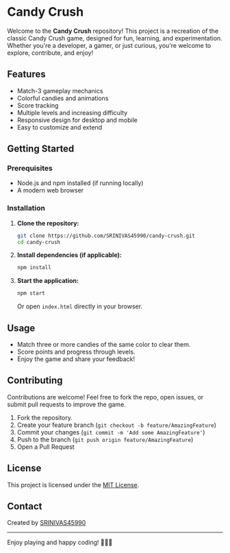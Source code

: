 # Candy Crush

Welcome to the **Candy Crush** repository! This project is a recreation of the classic Candy Crush game, designed for fun, learning, and experimentation. Whether you're a developer, a gamer, or just curious, you're welcome to explore, contribute, and enjoy!

## Features

- Match-3 gameplay mechanics
- Colorful candies and animations
- Score tracking
- Multiple levels and increasing difficulty
- Responsive design for desktop and mobile
- Easy to customize and extend

## Getting Started

### Prerequisites

- Node.js and npm installed (if running locally)
- A modern web browser

### Installation

1. **Clone the repository:**
   ```bash
   git clone https://github.com/SRINIVAS45990/candy-crush.git
   cd candy-crush
   ```

2. **Install dependencies (if applicable):**
   ```bash
   npm install
   ```

3. **Start the application:**
   ```bash
   npm start
   ```
   Or open `index.html` directly in your browser.

## Usage

- Match three or more candies of the same color to clear them.
- Score points and progress through levels.
- Enjoy the game and share your feedback!

## Contributing

Contributions are welcome! Feel free to fork the repo, open issues, or submit pull requests to improve the game.

1. Fork the repository.
2. Create your feature branch (`git checkout -b feature/AmazingFeature`)
3. Commit your changes (`git commit -m 'Add some AmazingFeature'`)
4. Push to the branch (`git push origin feature/AmazingFeature`)
5. Open a Pull Request

## License

This project is licensed under the [MIT License](LICENSE).

## Contact

Created by [SRINIVAS45990](https://github.com/SRINIVAS45990)

---

Enjoy playing and happy coding! 🍬🍭🍫